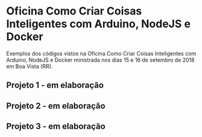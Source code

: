 # Oficina Como Criar Coisas Inteligentes com Arduino, NodeJS e Docker

Exemplos dos códigos vistos na Oficina Como Criar Coisas Inteligentes com Arduino, NodeJS e Docker ministrada nos dias 15 e 16 de setembro de 2018 em Boa Vista (RR).

## Projeto 1 - em elaboração

## Projeto 2 - em elaboração

## Projeto 3 - em elaboração